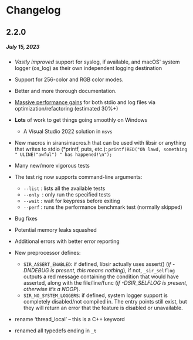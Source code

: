 # Changelog

## 2.2.0

##### July 15, 2023

- *Vastly improved* support for syslog, if available, and macOS' system logger (os_log) as
  their own independent logging destination

- Support for 256-color and RGB color modes.
  
- Better and more thorough documentation.
  
- <u>Massive performance gains</u> for both stdio and log files via
  optimization/refactoring (estimated 30%+)
- **Lots** of work to get things going smoothly on Windows
  - A Visual Studio 2022 solution in `msvs`
- New macros in siransimacros.h that can be used with libsir or anything
  that writes to stdio (*printf, puts, etc.): `printf(RED("Oh lawd,
  something " ULINE("awful") " has happened!\n");`
- Many new/more vigorous tests
- The test rig now supports command-line arguments:
  - `--list` : lists all the available tests
  - `--only `: only run the specified tests
  - `--wait` : wait for keypress before exiting
  - `--perf` : runs the performance benchmark test (normally skipped)
- Bug fixes
- Potential memory leaks squashed
- Additional errors with better error reporting
- New preprocessor defines:
  - `SIR_ASSERT_ENABLED`: if defined, libsir actually uses assert() (_if -DNDEBUG is present, this means nothing_), if not, `_sir_selflog` outputs a red message containing the condition that
    would have asserted, along with the file/line/func (_if -DSIR_SELFLOG is present, otherwise it’s a NOOP_).
  - `SIR_NO_SYSTEM_LOGGERS`: if defined, system logger support is completely disabled/not compiled in. The entry points still exist, but they will return an error that the feature is disabled or unavailable.
- rename ‘thread_local’ – this is a C++ keyword

- renamed all typedefs ending in `_t`